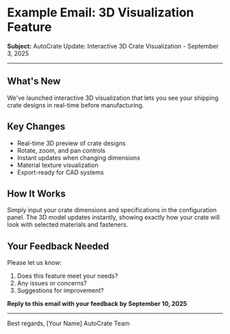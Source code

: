 # Example Email: 3D Visualization Feature

**Subject:** AutoCrate Update: Interactive 3D Crate Visualization - September 3, 2025

---

## What's New
We've launched interactive 3D visualization that lets you see your shipping crate designs in real-time before manufacturing.

## Key Changes
- Real-time 3D preview of crate designs
- Rotate, zoom, and pan controls
- Instant updates when changing dimensions
- Material texture visualization
- Export-ready for CAD systems

## How It Works
Simply input your crate dimensions and specifications in the configuration panel. The 3D model updates instantly, showing exactly how your crate will look with selected materials and fasteners.

## Your Feedback Needed
Please let us know:
1. Does this feature meet your needs?
2. Any issues or concerns?
3. Suggestions for improvement?

**Reply to this email with your feedback by September 10, 2025**

---
Best regards,
[Your Name]
AutoCrate Team